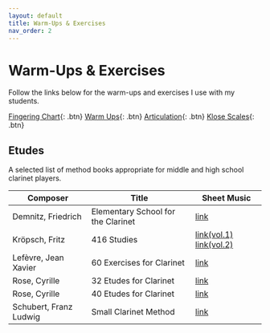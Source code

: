 ```yaml
---
layout: default
title: Warm-Ups & Exercises
nav_order: 2
---
```


# Warm-Ups & Exercises

Follow the links below for the warm-ups and exercises I use with my students.

[Fingering Chart](src/fingering-chart.jpeg){: .btn}
[Warm Ups](src/warm-up.pdf){: .btn}
[Articulation](src/articulation.pdf){: .btn}
[Klose Scales](src/klose-scales.pdf){: .btn}

## Etudes

A selected list of method books appropriate for middle and high school clarinet
players.

| Composer               | Title                              | Sheet Music |
|------------------------|------------------------------------|-------------|
| Demnitz, Friedrich     | Elementary School for the Clarinet | [link][1]   |
| Kröpsch, Fritz         | 416 Studies                        | [link(vol.1)][2] [link(vol.2)][3]|
| Lefèvre, Jean Xavier   | 60 Exercises for Clarinet          | [link][7]   |
| Rose, Cyrille          | 32 Etudes for Clarinet             | [link][4]   |
| Rose, Cyrille          | 40 Etudes for Clarinet             | [link][6]   |
| Schubert, Franz Ludwig | Small Clarinet Method              | [link][5]   |

[1]: https://s9.imslp.org/files/imglnks/usimg/9/91/IMSLP625321-PMLP1004372-demnitz_elementary_school_1951.pdf
[2]: https://s9.imslp.org/files/imglnks/usimg/8/8d/IMSLP298582-PMLP483745-Kr_st_1.pdf
[3]: https://s9.imslp.org/files/imglnks/usimg/8/89/IMSLP298583-PMLP483745-Kr_st_2.pdf
[4]: https://s9.imslp.org/files/imglnks/usimg/d/d8/IMSLP248657-SIBLEY1802.22147.352f-39087023672902score.pdf
[5]: https://s9.imslp.org/files/imglnks/usimg/8/88/IMSLP278479-PMLP452109-fl_schubert_clarinettenschule_381313840.pdf
[6]: https://s9.imslp.org/files/imglnks/usimg/b/bf/IMSLP29006-PMLP64394-40_Studies.pdf
[7]: https://s9.imslp.org/files/imglnks/usimg/d/df/IMSLP625548-PMLP914807-Lefevre-60-Exercices.pdf

<!-- add target="_blank" to every link -->
<script>
  Array.from(document.querySelectorAll('#main-content a'))
    .forEach(link => link.setAttribute('target', '_blank'));
</script>

